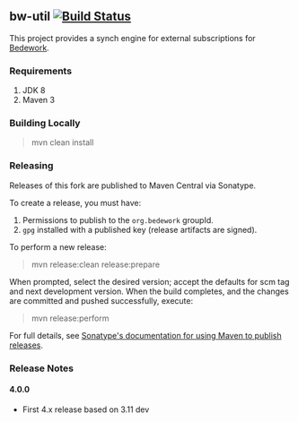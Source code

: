 ## bw-util [![Build Status](https://travis-ci.org/Bedework/bw-util.svg)](https://travis-ci.org/Bedework/bw-util)

This project provides a synch engine for external subscriptions for
[Bedework](https://www.apereo.org/projects/bedework).

### Requirements

1. JDK 8
2. Maven 3

### Building Locally

> mvn clean install

### Releasing

Releases of this fork are published to Maven Central via Sonatype.

To create a release, you must have:

1. Permissions to publish to the `org.bedework` groupId.
2. `gpg` installed with a published key (release artifacts are signed).

To perform a new release:

> mvn release:clean release:prepare

When prompted, select the desired version; accept the defaults for scm tag and next development version.
When the build completes, and the changes are committed and pushed successfully, execute:

> mvn release:perform

For full details, see [Sonatype's documentation for using Maven to publish releases](http://central.sonatype.org/pages/apache-maven.html).

### Release Notes
#### 4.0.0
  * First 4.x release based on 3.11 dev 
